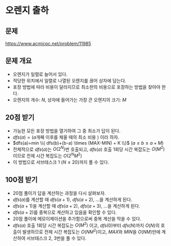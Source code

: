 # 오렌지 출하
## 문제
https://www.acmicpc.net/problem/11985
## 문제 개요
+ 오렌지가 일렬로 늘어서 있다.  
+ 적당한 위치에서 일렬로 나열된 오렌지를 끊어 상자에 담는다.  
+ 포장 방법에 따라 비용이 달라지므로 최소한의 비용으로 포장하는 방법을 찾아야 한다.  
+ 오렌지의 개수: $N$, 상자에 들어가는 가장 큰 오렌지의 크기: $M$
## 20점 받기
+ 가능한 모든 포장 방법을 열거하여 그 중 최소가 답이 된다.
+ $dfs(a)=(a$개째 이후를 채울 때의 최소 비용 $)$ 이라 하자.
+ $dfs(a)=min \\{ dfs(b)+(b-a) \times (MAX-MIN) + K \\}$ $(a \le b \le a+M)$
+ 전체적으로 $dfs(a)$는 $O(2^N)$번 호출되고, $dfs(a)$ 호출 1회당 시간 복잡도는 $O(M^2)$ 이므로 전체 시간 복잡도는 $O(2^N M^2)$
+ 이 방법으로 서브태스크 1 $(N \le 20)$까지 풀 수 있다.
## 100점 받기
+ 20점 풀이가 답을 계산하는 과정을 다시 살펴보자.
+ $dfs(a)$를 계산할 때 $dfs(a+1)$, $dfs(a+2)$, $...$을 계산하게 된다.
+ $dfs(a+1)$을 계산할 때 $dfs(a+2)$, $dfs(a+3)$, $...$을 계산하게 된다.
+ $dfs(a+2)$를 중복으로 계산하고 있음을 확인할 수 있다.
+ 20점 풀이에 메모이제이션을 추가함으로써 중복 계산을 막을 수 있다.
+ $dfs(a)$ 호출 1회당 시간 복잡도는 $O(M^2)$ 이고, $dfs(0)$부터 $dfs(N)$까지 $O(N)$의 호출이 발생하므로 전체 시간 복잡도는 $O(NM^2)$이고, $MAX$와 $MIN$을 $O(NM)$만에 계산하여 서브태스크 2, 3번을 풀 수 있다.
